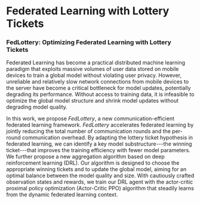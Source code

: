 # Federated Learning with Lottery Tickets



### FedLottery: Optimizing Federated Learning with Lottery Tickets

Federated Learning has become a practical distributed machine learning paradigm that exploits massive volumes of user data stored on mobile devices to train a global model without violating user privacy. However, unreliable and relatively slow network connections from mobile devices to the server have become a critical bottleneck for model updates, potentially degrading its performance. Without access to training data, it is infeasible to optimize the global model structure and shrink model updates without degrading model quality.
  
In this work, we propose *FedLottery*, a new communication-efficient federated learning framework. *FedLottery* accelerates federated learning by jointly reducing the total number of communication rounds and the per-round communication overhead. By adapting the lottery ticket hypothesis in federated learning, we can identify a key model substructure---the winning ticket---that improves the training efficiency with fewer model parameters. We further propose a new  aggregation algorithm based on deep reinforcement learning (DRL). Our algorithm is designed to choose the appropriate winning tickets and to update the global model, aiming for an optimal balance between the model quality and size. With cautiously crafted observation states and rewards, we train our DRL agent with the actor-critic proximal policy optimization (Actor-Critic PPO) algorithm that steadily learns from the dynamic federated learning context. 

